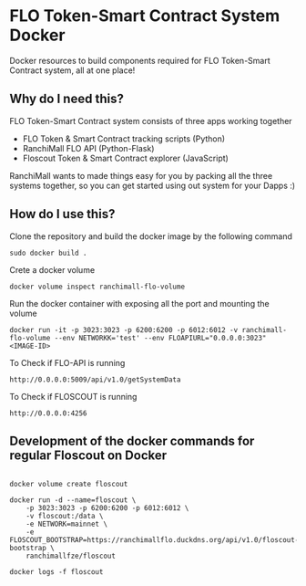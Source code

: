 # FLO Token-Smart Contract System Docker 

Docker resources to build components required for FLO Token-Smart Contract system, all at one place! 

## Why do I need this?

FLO Token-Smart Contract system consists of three apps working together 
* FLO Token & Smart Contract tracking scripts (Python)
* RanchiMall FLO API (Python-Flask)
* Floscout Token & Smart Contract explorer (JavaScript)

RanchiMall wants to made things easy for you by packing all the three systems together, so you can get started using out system for your Dapps :) 

## How do I use this?

Clone the repository and build the docker image by the following command

```
sudo docker build .
```

Crete a docker volume

```
docker volume inspect ranchimall-flo-volume
```

Run the docker container with exposing all the port and mounting the volume

```
docker run -it -p 3023:3023 -p 6200:6200 -p 6012:6012 -v ranchimall-flo-volume --env NETWORKK='test' --env FLOAPIURL="0.0.0.0:3023" <IMAGE-ID>
```

To Check if FLO-API is running

```
http://0.0.0.0:5009/api/v1.0/getSystemData
```

To Check if FLOSCOUT is running

```
http://0.0.0.0:4256
```

## Development of the docker commands for regular Floscout on Docker

```

docker volume create floscout

docker run -d --name=floscout \
    -p 3023:3023 -p 6200:6200 -p 6012:6012 \
    -v floscout:/data \
    -e NETWORK=mainnet \
    -e FLOSCOUT_BOOTSTRAP=https://ranchimallflo.duckdns.org/api/v1.0/floscout-bootstrap \
    ranchimallfze/floscout

docker logs -f floscout

```
